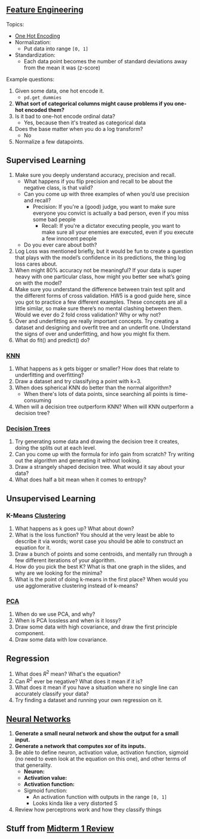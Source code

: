 ## [Feature Engineering](<Feature Engineering.md>)

Topics:

- [One Hot Encoding](<One Hot Encoding.md>)
- Normalization:
	- Put data into range `[0, 1]`
- Standardization:
	- Each data point becomes the number of standard deviations away from the mean it was (z-score)

Example questions:

1. Given some data, one hot encode it.
	- `pd.get_dummies`
2. **What sort of categorical columns might cause problems if you one-hot encoded them?**
3. Is it bad to one-hot encode ordinal data?
	- Yes, because then it's treated as categorical data
4. Does the base matter when you do a log transform?
	- No
5. Normalize a few datapoints.

## Supervised Learning

1. Make sure you deeply understand accuracy, precision and recall.
	- What happens if you flip precision and recall to be about the negative class, is that valid?
	- Can you come up with three examples of when you’d use precision and recall?
		- Precision: If you're a (good) judge, you want to make sure everyone you convict is actually a bad person, even if you miss some bad people
			- Recall: If you're a dictator executing people, you want to make sure all your enemies are executed, even if you execute a few innocent people
	- Do you ever care about both?
2. Log Loss was mentioned briefly, but it would be fun to create a question that plays with the model’s confidence in its predictions, the thing log loss cares about.
3. When might 80% accuracy not be meaningful? If your data is super heavy with one particular class, how might you better see what’s going on with the model?
4. Make sure you understand the difference between train test split and the different forms of cross validation. HW5 is a good guide here, since you got to practice a few different examples. These concepts are all a little similar, so make sure there’s no mental clashing between them. Would we ever do 2 fold cross validation? Why or why not?
5. Over and underfitting are really important concepts. Try creating a dataset and designing and overfit tree and an underfit one. Understand the signs of over and underfitting, and how you might fix them.
6. What do fit() and predict() do?

### [KNN](KNN.md)

1. What happens as k gets bigger or smaller? How does that relate to underfitting and overfitting?
2. Draw a dataset and try classifying a point with k=3.
3. When does spherical KNN do better than the normal algorithm?
	- When there's lots of data points, since searching all points is time-consuming
4. When will a decision tree outperform KNN? When will KNN outperform a decision tree?

### [Decision Trees](<Decision Trees.md>)

1. Try generating some data and drawing the decision tree it creates, doing the splits out at each level.
2. Can you come up with the formula for info gain from scratch? Try writing out the algorithm and generating it without looking.
3. Draw a strangely shaped decision tree. What would it say about your data?
4. What does half a bit mean when it comes to entropy?

## Unsupervised Learning

### K-Means [Clustering](Clustering.md)

1. What happens as k goes up? What about down?
2. What is the loss function? You should at the very least be able to describe it via words; worst case you should be able to construct an equation for it.
3. Draw a bunch of points and some centroids, and mentally run through a few different iterations of your algorithm.
4. How do you pick the best K? What is that one graph in the slides, and why are we looking for the minima?
5. What is the point of doing k-means in the first place? When would you use agglomerative clustering instead of k-means?

### [PCA](PCA.md)

1. When do we use PCA, and why?
2. When is PCA lossless and when is it lossy?
3. Draw some data with high covariance, and draw the first principle component.
4. Draw some data with low covariance.

## Regression

1. What does $R^2$ mean? What's the equation?
2. Can $R^2$ ever be negative? What does it mean if it is?
3. What does it mean if you have a situation where no single line can accurately classify your data?
4. Try finding a dataset and running your own regression on it.

## [Neural Networks](<Neural Networks.md>)

1. **Generate a small neural network and show the output for a small input.**
2. **Generate a network that computes xor of its inputs.**
3. Be able to define neuron, activation value, activation function, sigmoid (no need to even look at the equation on this one), and other terms of that generality.
	- **Neuron:**
	- **Activation value:**
	- **Activation function:**
	- Sigmoid function:
		- An activation function with outputs in the range `[0, 1]`
		- Looks kinda like a very distorted S
1. Review how perceptrons work and how they classify things

## Stuff from [Midterm 1 Review](<Midterm 1 Review.md>)
